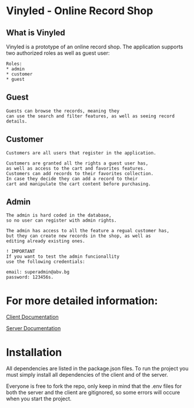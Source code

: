 # Vinyled - Online Record Shop

## What is Vinyled
Vinyled is a prototype of an online record shop. The application supports two authorized roles as well as guest user:

    Roles:
    * admin
    * customer
    * guest

## Guest
    Guests can browse the records, meaning they
    can use the search and filter features, as well as seeing record details.

## Customer
    Customers are all users that register in the application.

    Customers are granted all the rights a guest user has,
    as well as access to the cart and favorites features.
    Customers can add records to their favorites collection.
    In case they decide they can add a record to their
    cart and manipulate the cart content before purchasing.

## Admin
    The admin is hard coded in the database,
    so no user can register with admin rights.

    The admin has access to all the feature a regual customer has,
    but they can create new records in the shop, as well as
    editing already existing ones.

    ! IMPORTANT
    If you want to test the admin funcionallity
    use the following credentials:

    email: superadmin@abv.bg
    password: 123456s.

# For more detailed information:

<a href="https://github.com/doychinivanov/e-commerce-record-shop/tree/master/client" > Client Documentation </a>

<a href="https://github.com/doychinivanov/e-commerce-record-shop/tree/master/server" > Server Documentation </a>

# Installation
All dependencies are listed in the package.json files. To run the project you must simply install all dependencies of the client and of the server.

Everyone is free to fork the repo, only keep in mind that the .env files for both the server and the client are gitignored, so some errors will occure when you start the project.
